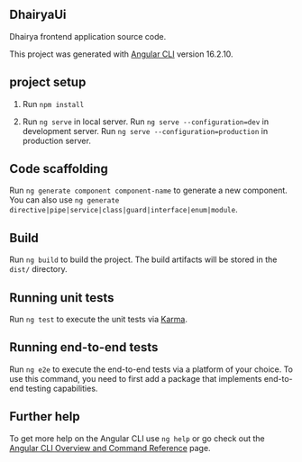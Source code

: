 ## DhairyaUi
Dhairya frontend application source code.

This project was generated with [Angular CLI](https://github.com/angular/angular-cli) version 16.2.10.

## project setup

1.  Run `npm install`

2.  Run `ng serve` in local server.
    Run `ng serve --configuration=dev` in development server.
    Run `ng serve --configuration=production` in production server.


## Code scaffolding

Run `ng generate component component-name` to generate a new component. You can also use `ng generate directive|pipe|service|class|guard|interface|enum|module`.

## Build

Run `ng build` to build the project. The build artifacts will be stored in the `dist/` directory.

## Running unit tests

Run `ng test` to execute the unit tests via [Karma](https://karma-runner.github.io).

## Running end-to-end tests

Run `ng e2e` to execute the end-to-end tests via a platform of your choice. To use this command, you need to first add a package that implements end-to-end testing capabilities.

## Further help

To get more help on the Angular CLI use `ng help` or go check out the [Angular CLI Overview and Command Reference](https://angular.io/cli) page.

